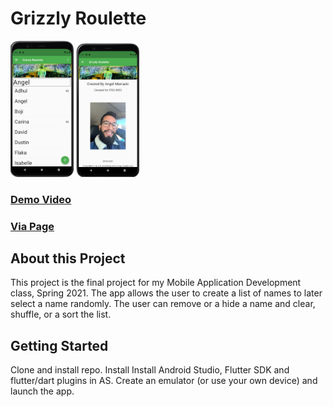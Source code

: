 # Grizzly Roulette
<img src="https://github.com/amercadorodrigue/GrizzlyRoulette/blob/master/generated_List.png?raw=true" width="20%" height="20%">
<img src="https://github.com/amercadorodrigue/GrizzlyRoulette/blob/master/about_page.png?raw=true" width="20%" height="20%">

### [Demo Video](https://youtu.be/pYfk1YaBGuM)
### [Via Page](https://www.vialivetext.com/portfolios/reference/#/portfolios/6010b852c6e5265866b47379/reference/60870d870b2be074dc54b926?reference_component_id=livetext-resource-activity-timeline-1-0-0-1&root_portfolio_id=6010b852c6e5265866b47379)
## About this Project

This project is the final project for my Mobile Application Development class, Spring 2021.
The app allows the user to create a list of names to later select a name randomly. The user can 
remove or a hide a name and clear, shuffle, or a sort the list. 

## Getting Started

Clone and install repo. 
Install Install Android Studio, Flutter SDK and flutter/dart plugins in AS.
Create an emulator (or use your own device) and launch the app. 

